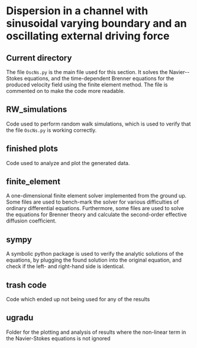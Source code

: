 
# Dispersion in a channel with sinusoidal varying boundary and an oscillating external driving force


## Current directory

The file ```OscNs.py``` is the main file used for this section. It solves the Navier--Stokes equations, and the time-dependent Brenner equations for the produced velocity field using the finite element method. The file is commented on to make the code more readable.

## RW_simulations
Code used to perform random walk simulations, which is used to verify that the file ```OscNs.py``` is working correctly.

## finished plots
Code used to analyze and plot the generated data.

## finite_element
A one-dimensional finite element solver implemented from the ground up. Some files are used to bench-mark the solver for various difficulties of ordinary differential equations. Furthermore, some files are used to solve the equations for Brenner theory and calculate the second-order effective diffusion coefficient.

## sympy
A symbolic python package is used to verify the analytic solutions of the equations, by plugging the found solution into the original equation, and check if the left- and right-hand side is identical.

## trash code
Code which ended up not being used for any of the results

## ugradu
Folder for the plotting and analysis of results where the non-linear term in the Navier-Stokes equations is not ignored



